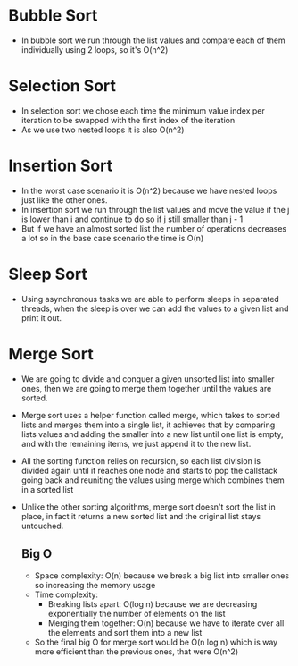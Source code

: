 # Bubble Sort
- In bubble sort we run through the list values and compare each of them individually using 2 loops, so it's O(n^2)

# Selection Sort
- In selection sort we chose each time the minimum value index per iteration to be swapped with the first index of the 
  iteration
- As we use two nested loops it is also O(n^2)

# Insertion Sort
- In the worst case scenario it is O(n^2) because we have nested loops just like the other ones.
- In insertion sort we run through the list values and move the value if the j is lower than i and continue to do so if
  j still smaller than j - 1
- But if we have an almost sorted list the number of operations decreases a lot so in the base case scenario the time is O(n)

# Sleep Sort
- Using asynchronous tasks we are able to perform sleeps in separated threads, when the sleep is over we can add the values
  to a given list and print it out.

# Merge Sort
- We are going to divide and conquer a given unsorted list into smaller ones, then we are going to merge them together 
  until the values are sorted.
- Merge sort uses a helper function called merge, which takes to sorted lists and merges them into a single list, it 
  achieves that by comparing lists values and adding the smaller into a new list until one list is empty, and with the 
  remaining items, we just append it to the new list.
- All the sorting function relies on recursion, so each list division is divided again until it reaches one node and 
  starts to pop the callstack going back and reuniting the values using merge which combines them in a sorted list
- Unlike the other sorting algorithms, merge sort doesn't sort the list in place, in fact it returns a new sorted list
  and the original list stays untouched. 
  
  ## Big O
  - Space complexity: O(n) because we break a big list into smaller ones so increasing the memory usage
  - Time complexity:
    - Breaking lists apart: O(log n) because we are decreasing exponentially the number of elements on the list
    - Merging them together: O(n) because we have to iterate over all the elements and sort them into a new list
  - So the final big O for merge sort would be O(n log n) which is way more efficient than the previous ones, that were
    O(n^2)
